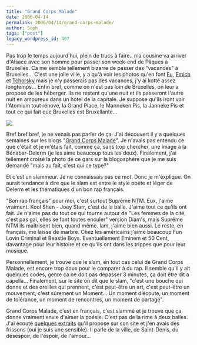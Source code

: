 ```yaml
---
title: "Grand Corps Malade"
date: 2006-04-14
permalink: 2006/04/14/grand-corps-malade/
author: Soph
tags: ["post"]
legacy_wordpress_id: 407
---
```


Pas trop le temps aujourd'hui, plein de trucs à faire.. ma cousine va arriver d'Alsace avec son homme pour passer son week-end de Pâques à Bruxelles. Ca me semble tellement bizarre de passer des "vacances" à Bruxelles... C'est une jolie ville, y a qu'à voir les photos qu'en font [Fu](http://fu.skynetblogs.be/), [Emich](http://visual.emich.be/) et [Tchorsky](http://www.tchorski.be/) mais je n'y passerais pas des vacances, j'y ai kotté assez longtemps... Enfin bref, comme on n'est pas loin de Bruxelles, on leur a proposé de les héberger. Ils ne restent qu'une nuit et ils passeront l'autre nuit en amoureux dans un hotel de la capitale. Je suppose qu'ils iront voir l'Atomium tout rénové, la Grand Place, le Manneken Pis, la Janneke Pis et tout ce qui fait que Bruxelles est Bruxellante...

<img src="https://64k.be/wp-content/uploads/2006/musique/gcm.jpg" />

Bref bref bref, je ne venais pas parler de ça. J'ai découvert il y a quelques semaines sur les blogs "[Grand Corps Malade](http://www.grandcorpsmalade.com/menu.htm)". Je n'avais pas entendu ce que c'était et je m'étais fait, comme ça, sans trop chercher, une image à la Bénabar-Delerm (je les aime beaucoup tous les deux). Finalement, j'ai tellement croisé la photo de ce gars sur la blogosphère que je me suis demandé "mais au fait, c'est qui ce type?"

<!-- excerpt -->

Et c'est un slammeur. Je ne connaissais pas ce mot. Donc je m'explique. On aurait tendance à dire que le slam est entre le style poète et léger de Delerm et les thématiques d'un bon rap français.

"Bon rap français" pour moi, c'est surtout Suprême NTM. Eux, j'aime vraiment. Kool Shen - Joey Starr, c'est de la balle. J'aime tout ce qu'ils ont fait. Je n'aime pas du tout ce qui tourne autour de "Les femmes de la cité, c'est pas gai, elles se font toutes enculer" version Diam's, mais Suprême NTM ils maîtrisent bien, quand même. Iam, j'aime bien aussi. Le reste, en français, me laisse de marbre. Chez les américains j'aime beaucoup Fun Lovin Criminal et Beastie Boys. Eventuellement Eminem et 50 Cent, davantage pour leur histoire et ce qu'ils ont dans les trippes que pour leur musique.

Personnellement, je trouve que le slam, en tout cas celui de Grand Corps Malade, est encore trop doux pour le comparer à du rap.
Il semble qu'il y ait quelques codes, genre ça ne doit pas dépasser 3 minutes, ça doit être dit a capella... Finalement, sur le site on dit que le slam, "c'est une bouche qui donne et des oreilles qui prennent, c'est peut-être un art, c'est peut-être un mouvement, c'est sûrement un Moment… Un moment d’écoute, un moment de tolérance, un moment de rencontres, un moment de partage".

Grand Corps Malade, c'est en français, c'est slammé et je trouve que ça donne vraiment envie d'aimer la poésie. C'est pas de la rime à deux balles. J'ai écouté [quelques extraits](http://www.grandcorpsmalade.com/ecouter.htm) qu'il propose sur son site et j'en avais des frissons (oui je suis une sensible). Il parle de la ville, de Saint-Denis, du désespoir, de l'espoir, de l'amour...
